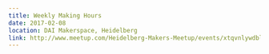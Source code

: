 ```yaml
---
title: Weekly Making Hours
date: 2017-02-08
location: DAI Makerspace, Heidelberg
link: http://www.meetup.com/Heidelberg-Makers-Meetup/events/xtqvnlywdblb/
---
```

